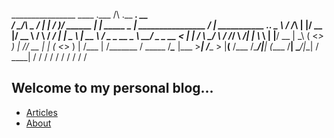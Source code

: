  ________________  ____    .___          /\         .__        ___.                        __                       
 /   _____/\   _  \/_   | __| _/____   ___)/  ______ |  | _____ \_ |__   ________________ _/  |_  ___________ ___.__.
 \_____  \ /  /_\  \|   |/ __ |/ __ \ /    \ /  ___/ |  | \__  \ | __ \ /  _ \_  __ \__  \\   __\/  _ \_  __ <   |  |
 /        \\  \_/   \   / /_/ \  ___/|   |  \\___ \  |  |__/ __ \| \_\ (  <_> )  | \// __ \|  | (  <_> )  | \/\___  |
/_______  / \_____  /___\____ |\___  >___|  /____  > |____(____  /___  /\____/|__|  (____  /__|  \____/|__|   / ____|
        \/        \/         \/    \/     \/     \/            \/    \/                  \/                   \/     

## Welcome to my personal blog...

- [Articles](https://s01den.github.io/articles)
- [About](https://s01den.github.io/about)

